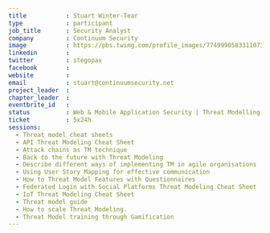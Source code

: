 ```yaml
---
title           : Stuart Winter-Tear
type            : participant
job_title       : Security Analyst
company         : Continuum Security
image           : https://pbs.twimg.com/profile_images/774999058331107330/4TNJg11T_400x400.jpg
linkedin        : 
twitter         : stegopax
facebook        :
website         :
email           : stuart@continuumsecurity.net
project_leader  :
chapter_leader  :
eventbrite_id   :
status          : Web & Mobile Application Security | Threat Modelling | Secure Architecture & Design | Bug Hunting
ticket          : 5x24h
sessions: 
  - Threat model cheat sheets
  - API Threat Modeling Cheat Sheet
  - Attack chains as TM technique
  - Back to the future with Threat Modeling
  - Describe different ways of implementing TM in agile organisations
  - Using User Story Mapping for effective communication
  - How to Threat Model Features with Questionnaires
  - Federated Login with Social Platforms Threat Modeling Cheat Sheet
  - IoT Threat Modeling Cheat Sheet
  - Threat model guide
  - How to scale Threat Modeling.
  - Threat Model training through Gamification
---
```




<!-- put more details about participant here -->
